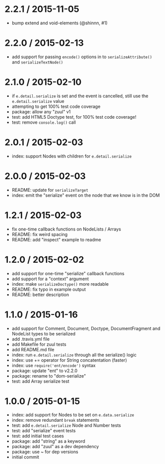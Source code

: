 2.2.1 / 2015-11-05
==================

* bump extend and void-elements (@shinnn, #1)

2.2.0 / 2015-02-13
==================

* add support for passing `encode()` options in to `serializeAttribute()` and `serializeTextNode()`

2.1.0 / 2015-02-10
==================

* if `e.detail.serialize` is set and the event is cancelled, still use the `e.detail.serialize` value
* attempting to get 100% test code coverage
* package: allow any "zuul" v1
* test: add HTML5 Doctype test, for 100% test code coverage!
* test: remove `console.log()` call

2.0.1 / 2015-02-03
==================

* index: support Nodes with children for `e.detail.serialize`

2.0.0 / 2015-02-03
==================

* README: update for `serializeTarget`
* index: emit the "serialize" event on the node that we know is in the DOM

1.2.1 / 2015-02-03
==================

* fix one-time callback functions on NodeLists / Arrays
* README: fix weird spacing
* README: add "inspect" example to readme

1.2.0 / 2015-02-02
==================

* add support for one-time "serialize" callback functions
* add support for a "context" argument
* index: make `serializeDoctype()` more readable
* README: fix typo in example output
* README: better description

1.1.0 / 2015-01-16
==================

* add support for Comment, Document, Doctype, DocumentFragment and NodeList types to be serialized
* add .travis.yml file
* add Makefile for zuul tests
* add README.md file
* index: run `e.detail.serialize` through all the serialize() logic
* index: use += operator for String concatentation (faster)
* index: use `require('ent/encode')` syntax
* package: update "ent" to v2.2.0
* package: rename to "dom-serialize"
* test: add Array serialize test

1.0.0 / 2015-01-15
==================

* index: add support for Nodes to be set on `e.data.serialize`
* index: remove redundant `break` statements
* test: add `e.detail.serialize` Node and Number tests
* test: add "serialize" event tests
* test: add initial test cases
* package: add "string" as a keyword
* package: add "zuul" as a dev dependency
* package: use ~ for dep versions
* initial commit
